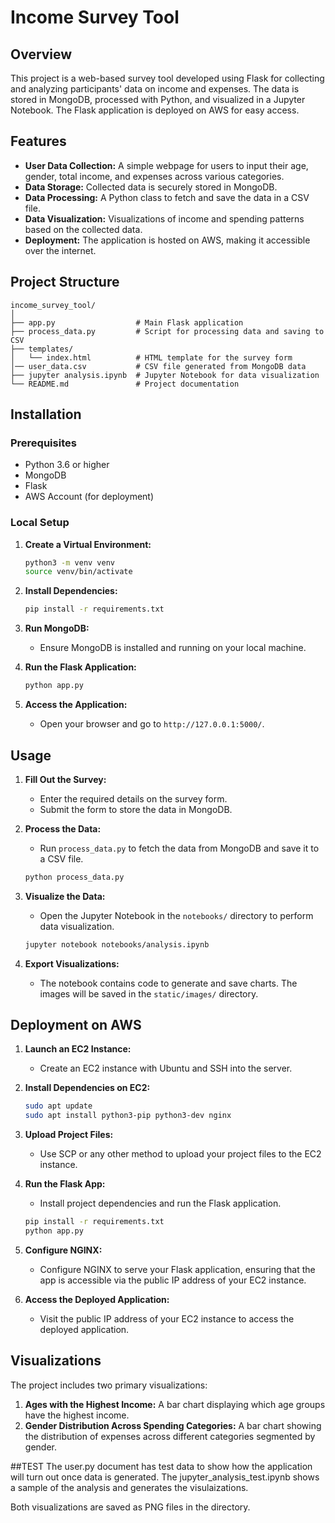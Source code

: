 # Income Survey Tool

## Overview

This project is a web-based survey tool developed using Flask for collecting and analyzing participants' data on income and expenses. The data is stored in MongoDB, processed with Python, and visualized in a Jupyter Notebook. The Flask application is deployed on AWS for easy access.

## Features

- **User Data Collection:** A simple webpage for users to input their age, gender, total income, and expenses across various categories.
- **Data Storage:** Collected data is securely stored in MongoDB.
- **Data Processing:** A Python class to fetch and save the data in a CSV file.
- **Data Visualization:** Visualizations of income and spending patterns based on the collected data.
- **Deployment:** The application is hosted on AWS, making it accessible over the internet.

## Project Structure

```plaintext
income_survey_tool/
│
├── app.py                  # Main Flask application
├── process_data.py         # Script for processing data and saving to CSV
├── templates/
│   └── index.html          # HTML template for the survey form
│── user_data.csv           # CSV file generated from MongoDB data
├── jupyter analysis.ipynb  # Jupyter Notebook for data visualization
└── README.md               # Project documentation
```

## Installation

### Prerequisites

- Python 3.6 or higher
- MongoDB
- Flask
- AWS Account (for deployment)

### Local Setup

1. **Create a Virtual Environment:**

   ```bash
   python3 -m venv venv
   source venv/bin/activate
   ```

2. **Install Dependencies:**

   ```bash
   pip install -r requirements.txt
   ```

3. **Run MongoDB:**
   - Ensure MongoDB is installed and running on your local machine.

4. **Run the Flask Application:**

   ```bash
   python app.py
   ```

5. **Access the Application:**
   - Open your browser and go to `http://127.0.0.1:5000/`.

## Usage

1. **Fill Out the Survey:**
   - Enter the required details on the survey form.
   - Submit the form to store the data in MongoDB.

2. **Process the Data:**
   - Run `process_data.py` to fetch the data from MongoDB and save it to a CSV file.

   ```bash
   python process_data.py
   ```

3. **Visualize the Data:**
   - Open the Jupyter Notebook in the `notebooks/` directory to perform data visualization.

   ```bash
   jupyter notebook notebooks/analysis.ipynb
   ```

4. **Export Visualizations:**
   - The notebook contains code to generate and save charts. The images will be saved in the `static/images/` directory.

## Deployment on AWS

1. **Launch an EC2 Instance:**
   - Create an EC2 instance with Ubuntu and SSH into the server.

2. **Install Dependencies on EC2:**

   ```bash
   sudo apt update
   sudo apt install python3-pip python3-dev nginx
   ```

3. **Upload Project Files:**
   - Use SCP or any other method to upload your project files to the EC2 instance.

4. **Run the Flask App:**
   - Install project dependencies and run the Flask application.

   ```bash
   pip install -r requirements.txt
   python app.py
   ```

5. **Configure NGINX:**
   - Configure NGINX to serve your Flask application, ensuring that the app is accessible via the public IP address of your EC2 instance.

6. **Access the Deployed Application:**
   - Visit the public IP address of your EC2 instance to access the deployed application.

## Visualizations

The project includes two primary visualizations:

1. **Ages with the Highest Income:** A bar chart displaying which age groups have the highest income.
2. **Gender Distribution Across Spending Categories:** A bar chart showing the distribution of expenses across different categories segmented by gender.

##TEST
The user.py document has test data to show how the application will turn out once data is generated.
The jupyter_analysis_test.ipynb shows a sample of the analysis and generates the visulaizations.

Both visualizations are saved as PNG files in the directory.
